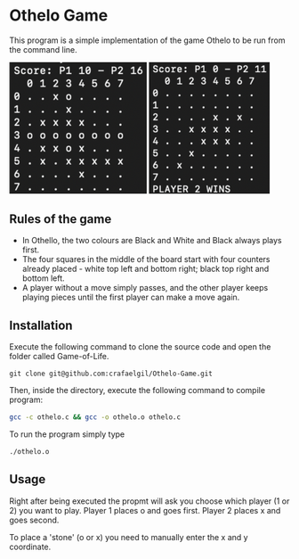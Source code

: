 # Othelo Game
This program is a simple implementation of the game Othelo to be run from the command line.
<p float="center">
  <img src="./img 1.png" width=49% />
  <img src="./img 2.png" width=43% /> 
</p>

## Rules of the game

* In Othello, the two colours are Black and White and Black always plays first.
* The four squares in the middle of the board start with four counters already placed - white top left and bottom right; black top right and bottom left.
* A player without a move simply passes, and the other player keeps playing pieces until the first player can make a move again.


## Installation

Execute the following command to clone the source code and open the folder called Game-of-Life.

```
git clone git@github.com:crafaelgil/Othelo-Game.git
```
Then, inside the directory, execute the following command to compile program:

```bash
gcc -c othelo.c && gcc -o othelo.o othelo.c
```
To run the program simply type 
```bash
./othelo.o
```
## Usage
Right after being executed the propmt will ask you choose which player (1 or 2) you want to play. Player 1 places o and goes first. Player 2 places x and goes second.

To place a 'stone' (o or x) you need to manually enter the x and y coordinate.